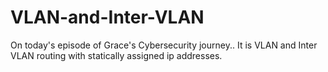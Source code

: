 # VLAN-and-Inter-VLAN
On today's episode of Grace's Cybersecurity journey..
It is VLAN and Inter VLAN routing with statically assigned ip addresses.
